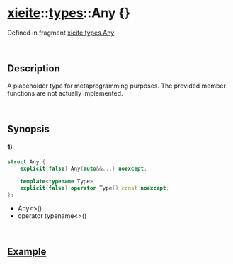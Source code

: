 # [xieite](../../xieite.md)\:\:[types](../../types.md)\:\:Any \{\}
Defined in fragment [xieite:types.Any](../../../src/types/any.cpp)

&nbsp;

## Description
A placeholder type for metaprogramming purposes. The provided member functions are not actually implemented.

&nbsp;

## Synopsis
#### 1)
```cpp
struct Any {
    explicit(false) Any(auto&&...) noexcept;

    template<typename Type>
    explicit(false) operator Type() const noexcept;
};
```
- Any\<\>\(\)
- operator typename\<\>\(\)

&nbsp;

## [Example](../../../src/concepts/invocable_with_arity.cpp)
